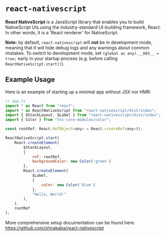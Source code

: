 # `react-nativescript`

**React NativeScript** is a JavaScript library that enables you to build NativeScript UIs using the industry-standard UI-building framework, React. In other words, it is a 'React renderer' for NativeScript.

**Note:** by default, `react-nativescript` will **not** be in development mode, meaning that it will hide debug logs and any warnings about common mistakes. To switch to development mode, set `(global as any).__DEV__ = true;` early in your startup process (e.g. before calling `ReactNativeScript.start()`).

## Example Usage

Here is an example of starting up a minimal app without JSX nor HMR:

```js
// app.ts
import * as React from "react";
import * as ReactNativeScript from "react-nativescript/dist/index";
import { $StackLayout, $Label } from "react-nativescript/dist/index";
import { Color } from "tns-core-modules/color";

const rootRef: React.RefObject<any> = React.createRef<any>();

ReactNativeScript.start(
    React.createElement(
        $StackLayout,
        {
            ref: rootRef,
            backgroundColor: new Color('green')
        },
        React.createElement(
            $Label,
            {
                color: new Color('blue')
            },
            "Hello, World!"
        ),
    ),
    rootRef
);
```

More comprehensive setup documentation can be found here: https://github.com/shirakaba/react-nativescript

